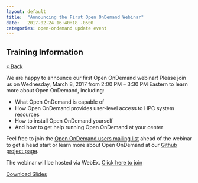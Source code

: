 ```yaml
---
layout: default
title:  "Announcing the First Open OnDemand Webinar"
date:   2017-02-24 16:40:18 -0500
categories: open-ondemand update event
---
```


## Training Information

[&laquo; Back](../)

We are happy to announce our first Open OnDemand webinar!  Please join us on
Wednesday, March 8, 2017 from 2:00 PM – 3:30 PM Eastern to learn more about
Open OnDemand, including:

- What Open OnDemand is capable of
- How Open OnDemand provides user-level access to HPC system resources
- How to install Open OnDemand yourself
- And how to get help running Open OnDemand at your center

Feel free to join the [Open OnDemand users mailing
list](https://lists.osu.edu/mailman/listinfo/ood-users) ahead of the webinar to
get a head start or learn more about Open OnDemand at our [Github project
page](https://github.com/OSC/Open-OnDemand/).

The webinar will be hosted via WebEx.  [Click here to
join](https://oh-tech.webex.com/oh-tech/onstage/g.php?MTID=e2db1db04fedd40531261820392b893a3)

[Download
Slides](https://osc.github.io/Open-OnDemand/documents/documents/Introducing%20Open%20OnDemand.pptx)
